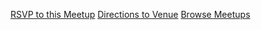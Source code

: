<a href="#" class="rsvp-button" data-event_id="{{ event_id }}">RSVP to this Meetup</a>
<a href="http://maps.google.com?q={{ address }}" target="_blank">Directions to Venue</a>
<a href="/meetups">Browse Meetups</a>

